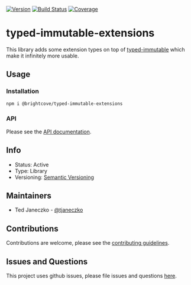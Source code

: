 [![Version](https://img.shields.io/npm/v/@brightcove/typed-immutable-extensions.svg)](https://www.npmjs.com/package/@brightcove/typed-immutable-extensions)
[![Build Status](https://travis-ci.org/brightcove/typed-immutable-extensions.svg?branch=master)](https://travis-ci.org/brightcove/typed-immutable-extensions)
[![Coverage](https://img.shields.io/codecov/c/github/brightcove/typed-immutable-extensions/master.svg)](https://codecov.io/gh/brightcove/typed-immutable-extensions)

# typed-immutable-extensions

This library adds some extension types on top of [typed-immutable](https://github.com/typed-immutable/typed-immutable) which make it infinitely more usable.

## Usage

### Installation

```bash
npm i @brightcove/typed-immutable-extensions
```

### API

Please see the [API documentation](https://github.com/brightcove/typed-immutable-extensions/blob/master/docs/API.md).

## Info

- Status: Active
- Type: Library
- Versioning: [Semantic Versioning](http://semver.org/spec/v2.0.0.html)

## Maintainers

- Ted Janeczko - [@tjaneczko](https://github.com/tjaneczko)

## Contributions

Contributions are welcome, please see the [contributing guidelines](https://github.com/brightcove/typed-immutable-extensions/blob/master/CONTRIBUTING.md).

## Issues and Questions

This project uses github issues, please file issues and questions [here](https://github.com/brightcove/typed-immutable-extensions/issues).
